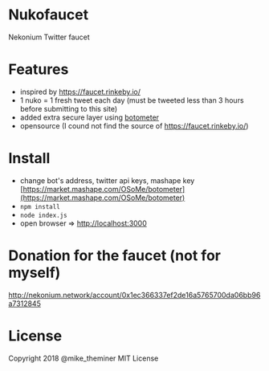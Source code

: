 # Nukofaucet
Nekonium Twitter faucet
# Features
* inspired by https://faucet.rinkeby.io/
* 1 nuko = 1 fresh tweet each day (must be tweeted less than 3 hours before submitting to this site)
* added extra secure layer using [botometer](https://botometer.iuni.iu.edu/#!/)
* opensource (I cound not find the source of https://faucet.rinkeby.io/)
# Install
* change bot's address, twitter api keys, mashape key [https://market.mashape.com/OSoMe/botometer](https://market.mashape.com/OSoMe/botometer)
* `npm install `
* `node index.js`
* open browser => [http://localhost:3000](http://localhost:3000)

# Donation for the faucet (not for myself)
http://nekonium.network/account/0x1ec366337ef2de16a5765700da06bb96a7312845

# License 
  Copyright 2018 @mike_theminer MIT License
